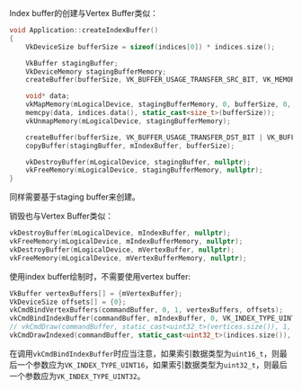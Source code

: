 Index buffer的创建与Vertex Buffer类似：

```cpp
void Application::createIndexBuffer()
{
    VkDeviceSize bufferSize = sizeof(indices[0]) * indices.size();

    VkBuffer stagingBuffer;
    VkDeviceMemory stagingBufferMemory;
    createBuffer(bufferSize, VK_BUFFER_USAGE_TRANSFER_SRC_BIT, VK_MEMORY_PROPERTY_HOST_VISIBLE_BIT | VK_MEMORY_PROPERTY_HOST_COHERENT_BIT, stagingBuffer, stagingBufferMemory);

    void* data;
    vkMapMemory(mLogicalDevice, stagingBufferMemory, 0, bufferSize, 0, &data);
    memcpy(data, indices.data(), static_cast<size_t>(bufferSize));
    vkUnmapMemory(mLogicalDevice, stagingBufferMemory);

    createBuffer(bufferSize, VK_BUFFER_USAGE_TRANSFER_DST_BIT | VK_BUFFER_USAGE_INDEX_BUFFER_BIT, VK_MEMORY_PROPERTY_DEVICE_LOCAL_BIT, mIndexBuffer, mIndexBufferMemory);
    copyBuffer(stagingBuffer, mIndexBuffer, bufferSize);

    vkDestroyBuffer(mLogicalDevice, stagingBuffer, nullptr);
    vkFreeMemory(mLogicalDevice, stagingBufferMemory, nullptr);
}
```

同样需要基于staging buffer来创建。

销毁也与Vertex Buffer类似：

```cpp
vkDestroyBuffer(mLogicalDevice, mIndexBuffer, nullptr);
vkFreeMemory(mLogicalDevice, mIndexBufferMemory, nullptr);
vkDestroyBuffer(mLogicalDevice, mVertexBuffer, nullptr);
vkFreeMemory(mLogicalDevice, mVertexBufferMemory, nullptr);
```

使用index buffer绘制时，不需要使用vertex buffer:

```cpp
VkBuffer vertexBuffers[] = {mVertexBuffer};
VkDeviceSize offsets[] = {0};
vkCmdBindVertexBuffers(commandBuffer, 0, 1, vertexBuffers, offsets);
vkCmdBindIndexBuffer(commandBuffer, mIndexBuffer, 0, VK_INDEX_TYPE_UINT16);
// vkCmdDraw(commandBuffer, static_cast<uint32_t>(vertices.size()), 1, 0, 0);
vkCmdDrawIndexed(commandBuffer, static_cast<uint32_t>(indices.size()), 1, 0, 0, 0);
```

在调用`vkCmdBindIndexBuffer`时应当注意，如果索引数据类型为`uint16_t`，则最后一个参数应为`VK_INDEX_TYPE_UINT16`，如果索引数据类型为`uint32_t`，则最后一个参数应为`VK_INDEX_TYPE_UINT32`。
